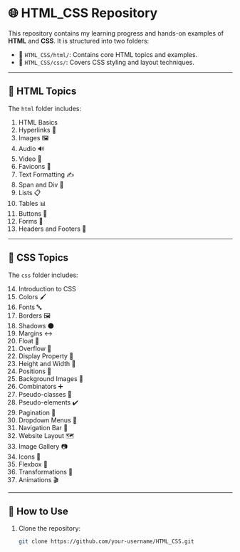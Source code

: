 # 🌐 HTML_CSS Repository

This repository contains my learning progress and hands-on examples of **HTML** and **CSS**. It is structured into two folders:

- 📁 `HTML_CSS/html/`: Contains core HTML topics and examples.
- 🎨 `HTML_CSS/css/`: Covers CSS styling and layout techniques.

---

## 📄 HTML Topics

The `html` folder includes:

1. HTML Basics  
2. Hyperlinks 🔗  
3. Images 🖼️  
4. Audio 🔊  
5. Video 🎥  
6. Favicons 🗿  
7. Text Formatting ✍️  
8. Span and Div 🧱  
9. Lists 📋  
10. Tables 📊  
11. Buttons 🔘  
12. Forms 📝  
13. Headers and Footers 🧩  

---

## 🎨 CSS Topics

The `css` folder includes:

14. Introduction to CSS  
15. Colors 🖌️  
16. Fonts 🔤  
17. Borders 🖼️  
18. Shadows 🌑  
19. Margins ↔️  
20. Float 🎈  
21. Overflow 🌊  
22. Display Property 🧱  
23. Height and Width 📏  
24. Positions 🎯  
25. Background Images 🌇  
26. Combinators ➕  
27. Pseudo-classes 🧬  
28. Pseudo-elements ✔️  
29. Pagination 📖  
30. Dropdown Menus 🔽  
31. Navigation Bar 🧭  
32. Website Layout 🗺️  
33. Image Gallery 📷  
34. Icons 🌟  
35. Flexbox 💪  
36. Transformations 🔄  
37. Animations 🎬  

---

## 🚀 How to Use

1. Clone the repository:
   ```bash
   git clone https://github.com/your-username/HTML_CSS.git
